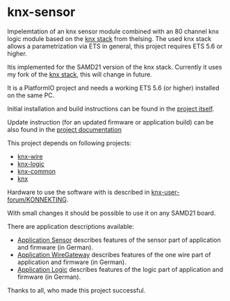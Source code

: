 knx-sensor
===

Impelemtation of an knx sensor module combined with an 80 channel knx logic module based on the [knx stack](https://github.com/thelsing/knx) from thelsing. The used knx stack allows a parametrization via ETS in general, this project requires ETS 5.6 or higher.

Itis implemented for the SAMD21 version of the knx stack. Currently it uses my fork of the [knx stack](https://github.com/mumpf/knx), this will change in future.

It is a PlatformIO project and needs a working ETS 5.6 (or higher) installed on the same PC.

Initial installation and build instructions can be found in the [project itself](https://github.com/mumpf/knx-sensor/blob/beta/doc/knx-dev-beta-setup.md).

Update instruction (for an updated firmware or application build) can be also found in the [project documentation](https://github.com/mumpf/knx-sensor/blob/beta/doc/knx-update-setup.md)

This project depends on following projects:

* [knx-wire](https://github.com/mumpf/knx-wire)
* [knx-logic](https://github.com/mumpf/knx-logic)
* [knx-common](https://github.com/mumpf/knx-common)
* [knx](https://github.com/mumpf/knx)

Hardware to use the software with is described in [knx-user-forum/KONNEKTING](https://knx-user-forum.de/forum/projektforen/konnekting/1114105-konnekting-raum-sensormodul-temp-hum-voc-co2-onewire-buzzer?p=1460098#post1460098).

With small changes it should be possible to use it on any SAMD21 board.

There are application descriptions available:

* [Application Sensor](https://github.com/mumpf/knx-sensor/blob/beta/doc/Applikationsbeschreibung-Sensor.pdf) describes features of the sensor part of application and firmware (in German).
* [Application WireGateway](https://github.com/mumpf/knx-wire/blob/beta/doc/Applikationsbeschreibung-Wire.pdf) describes features of the one wire part of application and firmware (in German).
* [Application Logic](https://github.com/mumpf/knx-logic/blob/beta/doc/Applikationsbeschreibung-Logik.pdf) describes features of the logic part of application and firmware (in German).

Thanks to all, who made this project successful.
